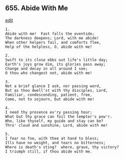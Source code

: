 
## 655.  Abide With Me
[edit](https://docs.google.com/document/d/172ep3%2DcCqY0COTxt_deuUiAI1_FgSJka/edit?mode=html)



    1.
    Abide with me!  Fast falls the eventide;
    The darkness deepens; Lord, with me abide!
    When other helpers fail, and comforts flee,
    Help of the helpless, O, abide with me!

    2.
    Swift to its close ebbs out life's little day;
    Earth's joys grow dim, its glories pass away;
    Change and decay in all around I see;
    O thou who changest not, abide with me!

    3.
    Not a brief glance I ask, nor passing word,
    But as thou dwell'st with thy disciples, Lord,
    Familiar, condescending, patient, free,
    Come, not to sojourn, but abide with me!

    4.
    I need thy presence ev'ry passing hour;
    What but thy grace can foil the tempter's pow'r.
    Who, like thyself, my guide and stay can be?
    Thro' cloud and sunshine, Lord, abide with me!

    5.
    I fear no foe, with thee at hand to bless;
    Ills have no weight, and tears no bitterness;
    Where is death's sting?  where, grave, thy victory?
    I triumph still, if thou abide with me.
